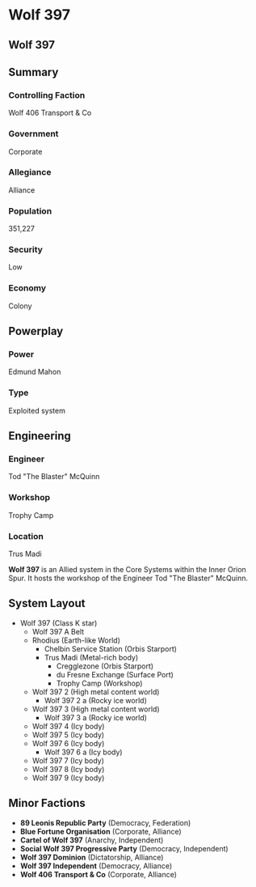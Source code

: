 # Wolf 397
## Wolf 397

		

## Summary

### Controlling Faction

Wolf 406 Transport & Co

### Government

Corporate

### Allegiance

Alliance

### Population

351,227

### Security

Low

### Economy

Colony

## Powerplay

### Power

Edmund Mahon

### Type

Exploited system

## Engineering

### Engineer

Tod "The Blaster" McQuinn

### Workshop

Trophy Camp

### Location

Trus Madi

**Wolf 397** is an Allied system in the Core Systems within the Inner Orion Spur. It hosts the workshop of the Engineer Tod "The Blaster" McQuinn.

## System Layout

- Wolf 397 (Class K star)
    - Wolf 397 A Belt
    - Rhodius (Earth-like World)
        - Chelbin Service Station (Orbis Starport)
        - Trus Madi (Metal-rich body)
            - Cregglezone (Orbis Starport)
            - du Fresne Exchange (Surface Port)
            - Trophy Camp (Workshop)
    - Wolf 397 2 (High metal content world)
        - Wolf 397 2 a (Rocky ice world)
    - Wolf 397 3 (High metal content world)
        - Wolf 397 3 a (Rocky ice world)
    - Wolf 397 4 (Icy body)
    - Wolf 397 5 (Icy body)
    - Wolf 397 6 (Icy body)
        - Wolf 397 6 a (Icy body)
    - Wolf 397 7 (Icy body)
    - Wolf 397 8 (Icy body)
    - Wolf 397 9 (Icy body)

## Minor Factions

- **89 Leonis Republic Party** (Democracy, Federation)
- **Blue Fortune Organisation** (Corporate, Alliance)
- **Cartel of Wolf 397** (Anarchy, Independent)
- **Social Wolf 397 Progressive Party** (Democracy, Independent)
- **Wolf 397 Dominion** (Dictatorship, Alliance)
- **Wolf 397 Independent** (Democracy, Alliance)
- **Wolf 406 Transport & Co** (Corporate, Alliance)